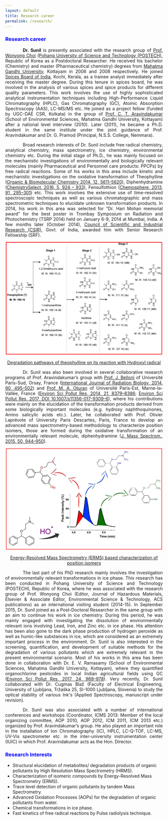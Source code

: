 ```yaml
---
layout: default
title: Research career
permalink: /research/
---
```


<style>
    tab1 { padding-left: 4em; }
</style>

<h3 style="color: blue; text-align: left;">Research career</h3>

<p style="text-align: justify;"><tab1><strong>Dr. Sunil</strong> is presently associated with the research group of <a href="https://epa.postech.ac.kr/body/body_3/body_3_1.html" target="_blank">Prof. Wonyong Choi</a> <a href="http://www.postech.ac.kr/eng/" target="_blank">(Pohang University of Science and Technology (POSTECH)</a>, Republic of Korea as a Postdoctoral Researcher. He received his bachelor (Chemistry) and master (Pharmaceutical chemistry) degrees from <a href="https://www.mgu.ac.in" target="_blank">Mahatma Gandhi University</a>, Kottayam in 2006 and 2008 respectively. He joined <a href="http://www.indianspices.com" target="_blank">Spices Board of India</a>, Kochi, Kerala, as a trainee analyst immediately after receiving the master degree. During this tenure in spices board, he was involved in the analysis of various spices and spice products for different quality parameters. This work involves the use of highly sophisticated analytical instrumentation techniques including High-Performance Liquid Chromatography (HPLC), Gas Chromatography (GC), Atomic Absorption Spectroscopy (AAS), LC-MS/MS etc. He joined as a project fellow (funded by UGC-DAE CSR, Kolkata) in the group of <a href="http://www.ctamgu.in/home/" target="_blank">Prof. C. T. Aravindakumar</a> (School of Environmental Sciences, Mahatma Gandhi University, Kottayam) after a national level interview (2010). Later (2011), he became a Ph.D. student in the same institute under the joint guidance of Prof. Aravindakumar and Dr. G. Pramod (Principal, N.S.S. College, Nemmara).</tab1></p>

<p style="text-align: justify;"><tab1>Broad research interests of Dr. Sunil include free radical chemistry, analytical chemistry, mass spectrometry, ice chemistry, environmental chemistry etc. During the initial stage of Ph.D., he was mainly focused on the mechanistic investigations of environmentally and biologically relevant molecules (mainly Pharmaceutical and Personnel care products: PPCPs) by free radical reactions. Some of his works in this area include kinetic and mechanistic investigations on the oxidative transformation of Theophylline (<a href="http://pubs.rsc.org/-/content/articlehtml/2014/ob/c4ob00102h" target="_blank">Organic &amp; Biomolecular Chemistry 2014, 12, 5611-5620</a>), Diphenhydramine (<a href="http://onlinelibrary.wiley.com/doi/10.1002/slct.201600103/abstract" target="_blank">ChemistrySelect, 2016, 5, 924 – 933</a>), Fensulfothion (<a href="https://www.sciencedirect.com/science/article/pii/S0045653512014385?via%3Dihub" target="_blank">Chemosphere, 2013, 91, 295–301</a>) etc. This work involves the extensive use of time-resolved spectroscopic techniques as well as various chromatographic and mass spectrometric techniques to elucidate unknown transformation products. In 2014, his work in this area was selected for “Dr. Hari Mohan memorial award” for the best poster in Trombay Symposium on Radiation and Photochemistry (TSRP 2014) held on January 6-9, 2014 at Mumbai, India. A few months later (October 2014), <a href="http://www.csir.res.in" target="_blank">Council of Scientific and Industrial Research (CSIR)</a>, Govt. of India, awarded him with Senior Research Fellowship (SRF).</tab1></p>

<p style="color: blue; text-align: center;"><a href="https://github.com/sunilpaulmathew/sunilpaulmathew.github.io/blob/master/assets/pic022.jpg?raw=true" target="_blank"><img src="https://github.com/sunilpaulmathew/sunilpaulmathew.github.io/blob/master/assets/pic022.jpg?raw=true" alt="" width="500" height="360" /></a></p>

<p style="color: blue; text-align: center;"><a href="http://pubs.rsc.org/-/content/articlehtml/2014/ob/c4ob00102h" target="_blank">Degradation pathways of theophylline on its reaction with Hydroxyl radical</a></p>

<p style="text-align: justify;"><tab1>Dr. Sunil was also been involved in several collaborative research programs of Prof. Aravindakumar’s group with <a href="http://pagesperso.lcp.u-psud.fr/belloni/" target="_blank">Prof. J. Belloni</a> of Université Paris-Sud, Orsay, France (<a href="http://www.tandfonline.com/doi/full/10.3109/09553002.2014.899451" target="_blank">International Journal of Radiation Biology, 2014, 90, 495–502</a>) and <a href="http://lge.u-pem.fr/organisation-et-personnel/personnel/oturan-mehmet-ali/" target="_blank">Prof. M. A. Oturan</a> of Université Paris-Est, Marne-la-Vallée, France (<a href="https://link.springer.com/article/10.1007/s11356-014-2772-4" target="_blank">Environ Sci Pollut Res, 2014, 21, 8379–8386</a>; <a href="https://link.springer.com/article/10.1007%2Fs11356-017-9309-6" target="_blank">Environ Sci Pollut Res, 2017, DOI 10.1007/s11356-017-9309-6</a>), where his contributions were mainly on the elucidation of the transformation products derived from some biologically important molecules (e.g. hydroxy naphthoquinones, Amino salicylic acids etc.). Later, he collaborated with Prof. Olivier Laprévote of University Paris Descartes, Paris, France to develop an advanced mass spectrometry-based methodology to characterize position isomers, those are formed during the oxidative transformation of an environmentally relevant molecule, diphenhydramine (<a href="http://onlinelibrary.wiley.com/doi/10.1002/jms.3607/full" target="_blank">J. Mass Spectrom., 2015, 50, 944–950</a>).</tab1></p>

<p style="color: blue; text-align: center;"><a href="https://github.com/sunilpaulmathew/sunilpaulmathew.github.io/blob/master/assets/pic012.jpg?raw=true" target="_blank"><img src="https://github.com/sunilpaulmathew/sunilpaulmathew.github.io/blob/master/assets/pic012.jpg?raw=true" alt="" width="500" height="325" /></a></p>

<p style="color: blue; text-align: center;"><a href="http://onlinelibrary.wiley.com/doi/10.1002/jms.3607/full" target="_blank">Energy-Resolved Mass Spectrometry (ERMS) based characterization of position isomers</a></p>

<p style="text-align: justify;"><tab1>The last part of his PhD research mainly involves the investigation of environmentally relevant transformations in ice phase. This research has been conducted in Pohang University of Science and Technology (POSTECH), Republic of Korea, where he was associated with the research group of Prof. Wonyong Choi (Editor, Journal of Hazardous Materials, Elsevier &amp; Associate Editor, Environmental Science &amp; Technology, ACS publications) as an international visiting student (2014-15). In September 2015, Dr. Sunil joined as a Post-Doctoral Researcher in the same group with an aim to continue his work in ice chemistry. During this period, he was mainly engaged with investigating the dissolution of environmentally relevant ions involving Lead, Iron, and Zinc etc. in ice phase. His attention has been also gone to the dark phase production of hydrogen peroxide as well as humic-like substances in ice, which are considered as an extremely important process in the environment. Dr. Sunil is also interested in the screening, quantification, and development of suitable methods for the degradation of various pollutants which are extremely relevant in the present environmental scenario. Most of his works in this area has been done in collaboration with Dr. E. V. Ramasamy (School of Environmental Sciences, Mahatma Gandhi University, Kottayam), where they quantified organochlorine pesticides in local Indian agricultural fields using GC (<a href="https://link.springer.com/article/10.1007%2Fs11356-016-7834-3" target="_blank">Environ Sci Pollut Res, 2017, 24, 969–978</a>). Very recently, Dr. Sunil collaborated with Dr. Cugmas Blaž (Faculty of Electrical Engineering, University of Ljubljana, Tržaška 25, SI-1000 Ljubljana, Slovenia) to study the optical stability of various Ink's (Applied Spectroscopy, manuscript under revision).</tab1></p>

<p style="text-align: justify;"><tab1>Dr. Sunil was also associated with a number of international conferences and workshops (Coordinator, ICMS 2013: Member of the local organizing committee, AOP 2010, AOP 2012, ICM 2011, ICM 2013 etc.) organized by Prof. Aravindakumar’s group. He also played an important role in the installation of Ion Chromatography (IC), HPLC, LC-Q-TOF, LC-MS, UV-Vis spectrometer etc. in the inter-university instrumentation center (IUIC) in which Prof. Aravindakumar acts as the Hon. Director.</tab1></p>

<h3 style="color: blue; text-align: left;">Research Interests</h3>

* Structural elucidation of metabolites/ degradation products of organic pollutants by High Resolution Mass Spectrometry (HRMS).
* Characterization of isomeric compounds by Energy-Resolved Mass Spectrometry (ERMS).
* Trace level detection of organic pollutants by tandem Mass Spectrometry.
* Advanced Oxidation Processes (AOPs) for the degradation of organic pollutants from water.
* Chemical transformations in ice phase.
* Fast kinetics of free radical reactions by Pulse radiolysis technique.
